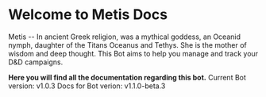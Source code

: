 # Welcome to Metis Docs

Metis --  In ancient Greek religion, was a mythical goddess, an Oceanid nymph, daughter of the Titans Oceanus and Tethys. She is the mother of wisdom and deep thought. This Bot aims to help you manage and track your D&D campaigns.

**Here you will find all the documentation regarding this bot.**
Current Bot version: v1.0.3
Docs for Bot verion: v1.1.0-beta.3
